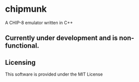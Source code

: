 # chipmunk
 A CHIP-8 emulator written in C++

 ## Currently under development and is non-functional.

 ## Licensing
 This software is provided under the MIT License